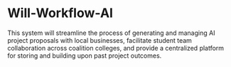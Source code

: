 # Will-Workflow-AI
This system will streamline the process of generating and managing AI project proposals with local businesses, facilitate student team collaboration across coalition colleges, and provide a centralized platform for storing and building upon past project outcomes.
